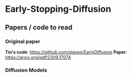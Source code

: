 # Early-Stopping-Diffusion

## Papers / code to read
### Original paper

**Tin's code**: https://github.com/stases/EarlyDiffusion
**Paper**: https://arxiv.org/pdf/2309.17074

### Diffusion Models
